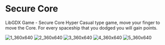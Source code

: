 # Secure Core
LibGDX Game - Secure Core
Hyper Casual type game, move your finger to move the Core. 
For every spaceship that you dodged you will gain points.

![1_360x640](https://user-images.githubusercontent.com/34456517/89758735-28850080-daf1-11ea-8860-96f5e9b6fe26.jpg)
![2_360x640](https://user-images.githubusercontent.com/34456517/89758785-50746400-daf1-11ea-87bb-ce65bb6c75a4.jpg)
![3_360x640](https://user-images.githubusercontent.com/34456517/89758788-51a59100-daf1-11ea-87b2-b357df118155.jpg)
![4_360x640](https://user-images.githubusercontent.com/34456517/89758791-51a59100-daf1-11ea-9b1b-8dc992365dea.jpg)
![5_360x640](https://user-images.githubusercontent.com/34456517/89758792-523e2780-daf1-11ea-8d85-ed4e6e13b336.jpg)
